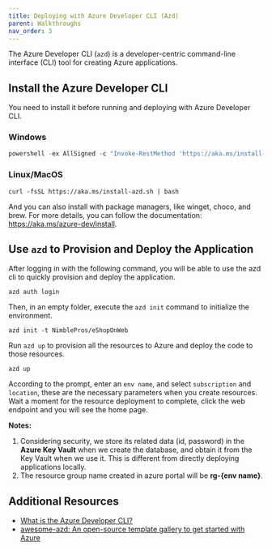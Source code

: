 ```yaml
---
title: Deploying with Azure Developer CLI (Azd)
parent: Walkthroughs
nav_order: 3
---
```


The Azure Developer CLI (`azd`) is a developer-centric command-line interface (CLI) tool for creating Azure applications.

## Install the Azure Developer CLI

You need to install it before running and deploying with Azure Developer CLI.

### Windows

```powershell
powershell -ex AllSigned -c "Invoke-RestMethod 'https://aka.ms/install-azd.ps1' | Invoke-Expression"
```

### Linux/MacOS

```
curl -fsSL https://aka.ms/install-azd.sh | bash
```

And you can also install with package managers, like winget, choco, and brew. For more details, you can follow the documentation: https://aka.ms/azure-dev/install.

## Use `azd` to Provision and Deploy the Application

After logging in with the following command, you will be able to use the azd cli to quickly provision and deploy the application.

```
azd auth login
```

Then, in an empty folder, execute the `azd init` command to initialize the environment.

```
azd init -t NimblePros/eShopOnWeb
```

Run `azd up` to provision all the resources to Azure and deploy the code to those resources.

```
azd up
```

According to the prompt, enter an `env name`, and select `subscription` and `location`, these are the necessary parameters when you create resources. Wait a moment for the resource deployment to complete, click the web endpoint and you will see the home page.

**Notes:**
1. Considering security, we store its related data (id, password) in the **Azure Key Vault** when we create the database, and obtain it from the Key Vault when we use it. This is different from directly deploying applications locally.
2. The resource group name created in azure portal will be **rg-{env name}**.

## Additional Resources

- [What is the Azure Developer CLI?](https://learn.microsoft.com/en-us/azure/developer/azure-developer-cli/overview?tabs=windows)
- [awesome-azd: An open-source template gallery to get started with Azure](https://azure.github.io/awesome-azd/)